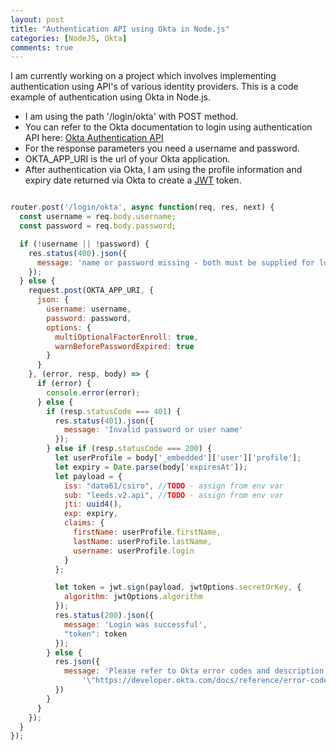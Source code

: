 ```yaml
---
layout: post
title: "Authentication API using Okta in Node.js"
categories: [NodeJS, Okta]
comments: true
---
```


I am currently working on a project which involves implementing authentication using API's of various 
identity providers. This is a code example of authentication using Okta in Node.js.

* I am using the path '/login/okta' with POST method.
* You can refer to the Okta documentation to login using authentication API here:
    [Okta Authentication API](https://developer.okta.com/docs/reference/api/authn/#request-parameters-for-primary-authentication)
* For the response parameters you need a username and password.
* OKTA_APP_URI is the url of your Okta application.
* After authentication via Okta, I am using the profile information and expiry date returned
    via Okta to create a [JWT](https://jwt.io/) token.

```javascript

router.post('/login/okta', async function(req, res, next) {
  const username = req.body.username;
  const password = req.body.password;

  if (!username || !password) {
    res.status(400).json({
      message: 'name or password missing - both must be supplied for login'
    });
  } else {
    request.post(OKTA_APP_URI, {
      json: {
        username: username,
        password: password,
        options: {
          multiOptionalFactorEnroll: true,
          warnBeforePasswordExpired: true
        }
      }
    }, (error, resp, body) => {
      if (error) {
        console.error(error);
      } else {
        if (resp.statusCode === 401) {
          res.status(401).json({
            message: 'Invalid password or user name'
          });
        } else if (resp.statusCode === 200) {
          let userProfile = body['_embedded']['user']['profile'];
          let expiry = Date.parse(body['expiresAt']);
          let payload = {
            iss: "data61/csiro", //TODO - assign from env var
            sub: "leeds.v2.api", //TODO - assign from env var
            jti: uuid4(),
            exp: expiry,
            claims: {
              firstName: userProfile.firstName,
              lastName: userProfile.lastName,
              username: userProfile.login
            }
          };

          let token = jwt.sign(payload, jwtOptions.secretOrKey, {
            algorithm: jwtOptions.algorithm
          });
          res.status(200).json({
            message: 'Login was successful',
            "token": token
          });
        } else {
          res.json({
            message: 'Please refer to Okta error codes and description:\\' +
                '\"https://developer.okta.com/docs/reference/error-codes/#example-errors-listed-by-http-return-code\\"'
          })
        }
      }
    });
  }
});

```
